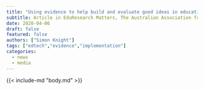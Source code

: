 ```yaml
---
title: "Using evidence to help build and evaluate good ideas in education technology"
subtitle: Article in EduResearch Matters, The Australian Association for Research in Education Blog
date: 2020-04-06
draft: false
featured: false
authors: ["Simon Knight"]
tags: ["edtech","evidence","implementation"]
categories:
  - news
  - media
---
```


{{< include-md "body.md" >}}